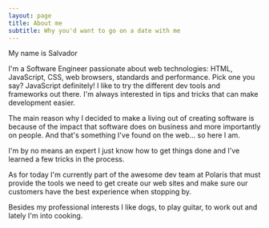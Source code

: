 ```yaml
---
layout: page
title: About me
subtitle: Why you'd want to go on a date with me
---
```


My name is Salvador

I'm a Software Engineer passionate about web technologies: HTML, JavaScript, CSS, web browsers, standards and performance. Pick one you say? JavaScript definitely! I like to try the different dev tools and frameworks out there. I'm always interested in tips and tricks that can make development easier.

The main reason why I decided to make a living out of creating software is because of the impact that software does on business and more importantly on people. And that's something I've found on the web... so here I am. 

I'm by no means an expert I just know how to get things done and I've learned a few tricks in the process. 

As for today I'm currently part of the awesome dev team at Polaris that must provide the tools we need to get create our web sites and make sure our customers have the best experience when stopping by.

Besides my professional interests I like dogs, to play guitar, to work out and lately I'm into cooking.